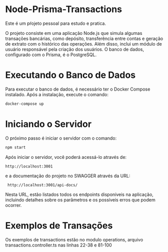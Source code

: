 # Node-Prisma-Transactions

Este é um pŕojeto pessoal para estudo e pratica.

 O projeto consiste em uma aplicação Node.js que simula algumas transações bancárias, como depósito, transferência entre contas e geração de extrato com o histórico das operações. Além disso, inclui um módulo de usuário responsável pela criação dos usuários. O banco de dados, configurado com o Prisma, é o PostgreSQL.

# Executando o Banco de Dados

Para executar o banco de dados, é necessário ter o Docker Compose instalado. Após a instalação, execute o comando:

```bash
docker-compose up 
```

# Iniciando o Servidor

O próximo passo é iniciar o servidor com o comando:

```bash
npm start
```
Após iniciar o servidor, você poderá acessá-lo através de:

```http://localhost:3001```

e a documentação do projeto no SWAGGER através da URL: 

 ``` http://localhost:3001/api-docs/```

Nesta URL, estão listados todos os endpoints disponíveis na aplicação, incluindo detalhes sobre os parâmetros e os possíveis erros que podem ocorrer.

# Exemplos de Transações

Os exemplos de transactions estão no modulo operations, arquivo transactions.controller.ts nas linhas 22-38 e 81-100
